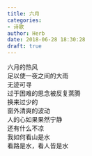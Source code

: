 ```yaml
---  
title: 六月  
categories:  
- 诗歌  
author: Herb  
date: 2018-06-28 18:30:28  
draft: true
---  
```

六月的热风  
足以使一夜之间的大雨  
无迹可寻  
过于困难的思念被反复蒸腾  
换来过少的  
窗外清爽的波动  
人的心如果果然宁静  
还有什么不凉  
我如何看山是水  
看路是水，看人皆是水